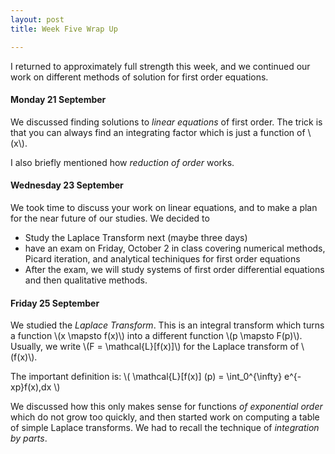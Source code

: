 ```yaml
---
layout: post
title: Week Five Wrap Up

---
```


I returned to approximately full strength this week, and we continued our work
on different methods of solution for first order equations.

#### Monday 21 September

We discussed finding solutions to _linear equations_ of first order. The trick
is that you can always find an integrating factor which is just a function of
\\(x\\).

I also briefly mentioned how _reduction of order_ works.

#### Wednesday 23 September

We took time to discuss your work on linear equations, and to make a plan for
the near future of our studies. We decided to

  * Study the Laplace Transform next (maybe three days)
  * have an exam on Friday, October 2 in class covering numerical methods,
    Picard iteration, and analytical techiniques for first order equations
  * After the exam, we will study systems of first order differential
    equations and then qualitative methods.

#### Friday 25 September

We studied the _Laplace Transform_. This is an integral transform which turns
a function \\(x \mapsto f(x)\\) into a different function \\(p \mapsto F(p)\\).
Usually, we write \\(F = \mathcal{L}[f(x)]\\) for the Laplace transform of \\(f(x)\\).

The important definition is: \\( \mathcal{L}[f(x)] (p) = \int_0^{\infty} e^{-xp}f(x)\,dx \\)

We discussed how this only makes sense for functions _of exponential order_
which do not grow too quickly, and then started work on computing a table of
simple Laplace transforms. We had to recall the technique of _integration by parts_.